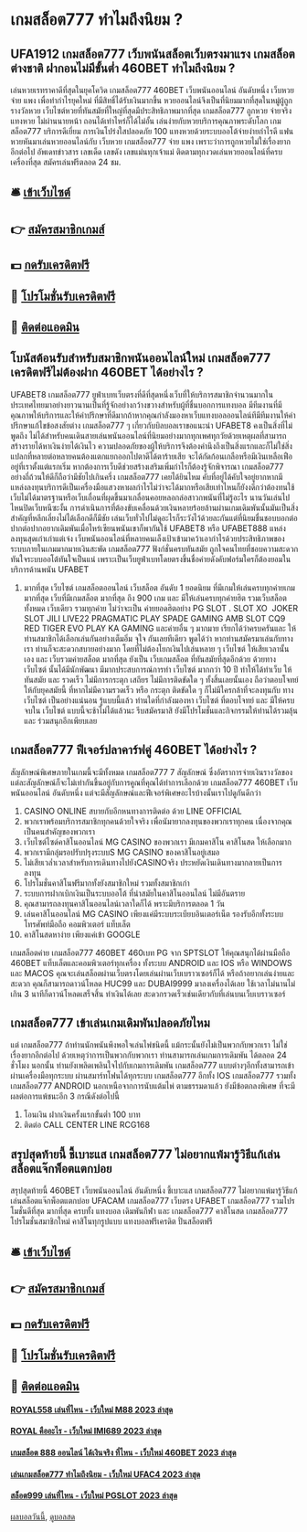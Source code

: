 # เกมสล็อต777 ทำไมถึงนิยม ?
## UFA1912 เกมสล็อต777 เว็บพนันสล็อตเว็บตรงมาแรง เกมสล็อตต่างชาติ ฝากอนไม่มีขั้นต่ำ 460BET ทำไมถึงนิยม ?
เล่นหวยเรทราคาดีที่สุดในยุคโควิด เกมสล็อต777 460BET เว็บพนันออนไลน์ อันดับหนึ่ง เว็บหวย จ่าย แพง เพื่อทำกำไรยุคใหม่ ที่มีสิทธิ์ได้รับเงินมากขึ้น หวยออนไลน์จึงเป็นที่นิยมมากที่สุดในหมู่ผู้ถูกรางวัลหวย เว็บไซต์หวยที่ทันสมัยที่ใหญ่ที่สุดมีประสิทธิภาพมากที่สุด เกมสล็อต777 ถูกหวย จ่ายจริง แทงหวย ไม่ผ่านนายหน้า ถอนได้เท่าไหร่ก็ได้ไม่อั้น เล่นง่ายกับหวยบริการคุณภาพระดับโลก เกมสล็อต777 บริการดีเยี่ยม การเงินโปร่งใสปลอดภัย 100 แทงหวยด้วยระบบออโต้จ่ายง่ายกำไรดี แฟนหวยหันมาเล่นหวยออนไลน์กับ เว็บหวย เกมสล็อต777 จ่าย แพง เพราะว่าการถูกหวยไม่ใช่เรื่องยากอีกต่อไป อัพเดทข่าวสาร เลขเด็ด เลขดัง เลขแม่นทุกเจ้าแม่ ติดตามทุกงวดเล่นหวยออนไลน์ที่ครบเครื่องที่สุด สมัครเล่นฟรีตลอด 24 ชม.

## 🛎 [เข้าเว็บไซต์](https://bit.ly/3SdLNi2)
## 👉 [สมัครสมาชิกเกมส์](https://bit.ly/3SdLNi2)
## 💵 [กดรับเครดิตฟรี](https://bit.ly/3dyRKHj)
## 👑 [โปรโมชั่นรับเครดิตฟรี](https://bit.ly/3dyRKHj)
## 📱 [ติดต่อแอดมิน](https://bit.ly/3dyRKHj)

## โบนัสต้อนรับสำหรับสมาชิกพนันออนไลน์ใหม่ เกมสล็อต777 เครดิตฟรีไม่ต้องฝาก 460BET ได้อย่างไร ?
UFABET8 เกมสล็อต777 ยูฟ่าเบทเว็บตรงที่ดีที่สุดหนึ่งเว็บที่ให้บริการสมาชิกจำนวนมากในประเทศไทยมาอย่างยาวนานเป็นที่รู้จักอย่างกว้างขวางสำหรับผู้ที่ชื่นบอกการแทงบอล มีทีมงานที่มีคุณภาพให้บริการและให้คำปรึกษาที่ดีมากถ้าหากคุณกำลังมองหาเว็บแทงบอลออนไลน์ทีมีทีมงานให้คำปรึกษาแก้ไขข้อสงสัยต่าง เกมสล็อต777 ๆ เกี่ยวกับบิลบอลเราขอแนะนำ UFABET8 คงเป็นสิ่งที่ไม่พูดถึง ไม่ได้สำหรับคนเดินสายเล่นพนันออนไลน์ที่นิยมอย่างมากทุกเพศทุกวัยด้วยเหตุผลที่สามารถสร้างรายได้หาเงินง่ายได้เงินไว ความปลอดภัยของผู้ให้บริการจึงต้องคำนึงถึงเป็นสิ่งแรกและก็ไม่ใช่สิ่งแปลกที่หลายต่อหลายคนต้องแตกแยกออกไปตาดีได้ตาร้ายเสีย จะได้กัดก้อนเกลือหรือมีเงินเหลือเฟืออยู่ที่เราตั้งแต่แรกเริ่ม หากต้องการเว็บดีช่วยสร้างเสริมเพิ่มกำไรก็ต้องรู้จักพิจารณา เกมสล็อต777 อย่างถี่ถ้วนให้ดีก็ถือว่ามีชัยไปเกินครึ่ง เกมสล็อต777 เคยได้ยินไหม คับที่อยู่ได้คับใจอยู่ยากหากมีแหล่งลงทุนบริการดีเป็นเครื่องมือแสวงหาผลกำไรไม่ว่าจะได้มากหรือเสียเท่าไหนก็ยังงดีกว่าต้องทนใช้เว็บไม่ได้มาตรฐานหรือเว็บเถื่อนที่ผุดขึ้นมาเกลื่อนคอยหลอกล่อสาวกพนันที่ไม่รู้อะไร นานวันเล่นไปไหนปิดเว็บหนีซะงั้น การดำเนินการที่ต้องขับเคลื่อนด้วยเงินหลายร้อยล้านผ่านเกมเดิมพันนั้นมันเป็นสิ่งสำคัญที่หลีกเลี่ยงไม่ได้เลือกดีก็มีชัย เล่นเว็บทั่วไปไม่ดูอะไรก็ระวังไว้ด้วยละกันแต่ที่นิยมชื่นชอบบอกต่อปากต่อปากอยากเดิมพันเมื่อไหร่เซียนพนันเขาก็พากันใช้ UFABET8 หรือ UFABET888 แหล่งลงทุนสุดเก๋าเก่าแต่เจ๋ง เว็บพนันออนไลน์ที่หลายคนเล็งเป้าเข้ามาคว้าเอากำไรด้วยประสิทธิภาพของระบบภายในเกมมากมายเงินสะพัด เกมสล็อต777 ฟังก์ชั่นครบทันสมัย ถูกใจคนไทยที่ชอบความสะดวกทันใจระบบออโต้ทันใจเป็นแน่ เพราะเป็นเว็บยูฟ่าเบทโดยตรงขึ้นชื่อค่ายดังคับฟอร์มใครก็ต้องยอมในบริการด้านพนัน UFABET
1. มากที่สุด เว็บไซต์ เกมสล็อตออนไลน์ เว็บสล็อต อันดับ 1 ยอดนิยม ที่มีเกมให้เล่นครบทุกค่ายเกม มากที่สุด เว็บที่มีเกมสล็อต มากที่สุด ถึง 900 เกม และ มีให้เล่นครบทุกค่ายฮิต รวมเว็บสล็อตทั้งหมด เว็บเดียว รวมทุกค่าย ไม่ว่าจะเป็น ค่ายยอดฮิตอย่าง PG SLOT . SLOT XO  JOKER SLOT JILI LIVE22 PRAGMATIC PLAY SPADE GAMING AMB SLOT CQ9 RED TIGER EVO PLAY KA GAMING และค่ายอื่น ๆ มากมาย เรียกได้ว่าครบครันและ ให้ท่านสมาชิกได้เลือกเล่นกันอย่างเต็มอิ่ม จุใจ กันเลยทีเดียว พูดได้ว่า หากท่านสมัครมาเล่นกับทางเรา ท่านก็จะสะดวกสบายอย่างมาก โดยที่ไม่ต้องโยกเงินไปเล่นหลาย ๆ เว็บไซต์ ให้เสียเวลานั้นเอง และ เว็บรวมค่ายสล็อต มากที่สุด ยังเป็น เว็บเกมสล็อต ที่ทันสมัยที่สุดอีกด้วย ด้วยทาง เว็บไซต์ นั้นได้มีนักพัฒนา มีมากประสบการณ์การทำ เว็บไซต์ มากกว่า 10 ปี ทำให้ได้ทำเว็บ ให้ทันสมัย และ รวดเร็ว ไม่มีการกระตุก เสถียร ไม่มีการติดขัดใด ๆ ทั้งสิ้นเลยนั้นเอง ถือว่าตอบโจทย์ ให้กับยุคสมัยนี้ ที่หากไม่มีความรวดเร็ว หรือ กระตุก ติดขัดใด ๆ ก็ไม่มีใครกล้าที่จะลงทุนกับ ทาง เว็บไซต์ เป็นอย่างแน่นอน รู้แบบนี้แล้ว ท่านใดที่กำลังมองหา เว็บไซต์ ที่ตอบโจทย์ และ มีให้ครบจบใน เว็บไซต์ แบบนี้จะช้าไม่ได้แล้วนะ รีบสมัครมาสิ ยังมีโปรโมชั่นและกิจกรรมให้ท่านได้รวมลุ้นและ ร่วมสนุกอีกเพียบเลย

## เกมสล็อต777 ฟีเจอร์ปลาคาร์ฟคู่ 460BET ได้อย่างไร ?
สัญลักษณ์พิเศษภายในเกมนี้จะมีทั้งหมด เกมสล็อต777 7 สัญลักษณ์ ซึ่งอัตราการจ่ายเงินรางวัลของแต่ละสัญลักษณ์ก็จะไม่เท่ากันขึ้นอยู่กับการคูณที่คุณได้ทำการเลือกด้วย เกมสล็อต777 460BET เว็บพนันออนไลน์ อันดับหนึ่ง แต่จะมีสัญลักษณ์และฟีเจอร์พิเศษอะไรบ้างนั้นเราไปดูกันดีกว่า
1. CASINO ONLINE สบายกับอีกหนทางการติดต่อ ด้วย LINE OFFICIAL
2. พวกเราพร้อมบริการสมาชิกทุกคนด้วยใจจริง เพื่อนัมายากลงทุนของพวกเราทุกคน เนื่องจากคุณเป็นคนสำคัญของพวกเรา
3. เว็บไซต์ไซด์คาสิโนออนไลน์ MG CASINO ของพวกเรา มีเกมคาสิโน คาสิโนสด ให้เลือกมาก
4. พวกเรามีกลุ่มรอปรับปรุงระบบS MG CASINO ของคาสิโนอยู่เสมอ
5. ไม่เสียเวล่ำเวลาสำหรับการเดินทางไปยังCASINOจริง ประหยัดเงินเดินทางมากลายเป็นการลงทุน
6. โปรโมชั่นคาสิโนฟรีมากทั้งยังสมาชิกใหม่ รวมทั้งสมาชิกเก่า
7. ระบบการฝากเบิกเงินเป็นระบบออโต้ ที่นำสมัยในคาสิโนออนไลน์ ไม่มีอันตราย
8. คุณสามารถลงทุนคาสิโนออนไลน์เวลาใดก็ได้ พราะมีบริการตลอด 1 วัน
9. เล่นคาสิโนออนไลน์ MG CASINO เพียงแค่มีระบบระเบียบอินเตอร์เน็ต รองรับอีกทั้งระบบโทรศัพท์มือถือ คอมพิวเตอร์ แท็บเล็ต
10. คาสิโนสดหาง่าย เพียงแค่เข้า GOOGLE

เกมสล็อตค่าย เกมสล็อต777 460BET 460เบท PG จาก SPTSLOT ให้คุณสนุกได้ผ่านมือถือ 460BET แท็บเล็ตและคอมพิวเตอร์ทุกเครื่อง ทั้งระบบ ANDROID และ IOS หรือ WINDOWS และ MACOS คุณจะเล่นสล็อตผ่านเว็บตรงโดยเล่นผ่านเว็บเบราวเซอร์ก็ได้ หรือถ้าอยากเล่นง่ายและสะดวก คุณก็สามารถดาวน์โหลด HUC99 และ DUBAI9999 มาลงเครื่องได้เลย ใช้เวลาไม่นานไม่เกิน 3 นาทีก็ดาวน์โหลดเสร็จสิ้น ทำเงินได้เลย สะดวกรวดเร็วเช่นเดียวกับที่เล่นบนเว็บเบราวเซอร์

## เกมสล็อต777 เข้าเล่นเกมเดิมพันปลอดภัยไหม
แต่ เกมสล็อต777 ถ้าท่านนักพนันพึงพอใจเล่นไพ่ชนิดนี้ แม้กระนั้นยังไม่เป็นพวกกับพวกเรา ไม่ใช่เรื่องยากอีกต่อไป ด้วยเหตุว่าการเป็นพวกกับพวกเรา ท่านสามารถเล่นเกมการเดิมพัน ได้ตลอด 24 ชั่วโมง นอกนั้น ท่านยังเพลิดเพลินใจไปกับเกมการเดิมพัน เกมสล็อต777 แบบต่างๆอีกทั้งสามารถเข้าผ่านเครื่องมือทุกระบบ ผ่านสมาร์ทโฟนได้ทุกระบบ เกมสล็อต777 อีกทั้ง IOS เกมสล็อต777 รวมทั้ง เกมสล็อต777 ANDROID
นอกเหนือจากการนับแต้มไพ่ ตามธรรมดาแล้ว ยังมีข้อตกลงพิเศษ ที่จะมีผลต่อการแพ้ชนะอีก 3 กรณีดังต่อไปนี้
1. โอนเงิน ฝากเงินครั้งแรกขั้นต่ำ 100 บาท
2. ติดต่อ CALL CENTER LINE RCG168

## สรุปสุดท้ายนี้ ชี้เบาะแส เกมสล็อต777 ไม่อยากแพ้มารู้วิธีแก้เล่นสล็อตแจ๊กพ็อตแตกบ่อย
สรุปสุดท้ายนี้ 460BET เว็บพนันออนไลน์ อันดับหนึ่ง ชี้เบาะแส เกมสล็อต777 ไม่อยากแพ้มารู้วิธีแก้เล่นสล็อตแจ๊กพ็อตแตกบ่อย UFACAM เกมสล็อต777 เว็บตรง UFABET เกมสล็อต777 รวมโปรโมชั่นดีที่สุด มากที่สุด ครบทั้ง แทงบอล เดิมพันกีฬา และ เกมสล็อต777 คาสิโนสด เกมสล็อต777 โปรโมชั่นสมาชิกใหม่ คาสิโนทุกรูปแบบ แทงบอลฟรีเครดิต ปั่นสล็อตฟรี

## 🛎 [เข้าเว็บไซต์](https://bit.ly/3SdLNi2)
## 👉 [สมัครสมาชิกเกมส์](https://bit.ly/3SdLNi2)
## 💵 [กดรับเครดิตฟรี](https://bit.ly/3dyRKHj)
## 👑 [โปรโมชั่นรับเครดิตฟรี](https://bit.ly/3dyRKHj)
## 📱 [ติดต่อแอดมิน](https://bit.ly/3dyRKHj)

#### [ROYAL558 เล่นที่ไหน - เว็บใหม่ M88 2023 ล่าสุด](https://atom.io/themes/royal558%20เล่นที่ไหน%20-%20เว็บใหม่%20m88%202023%20ล่าสุด)
#### [ROYAL คืออะไร - เว็บใหม่ IMI689 2023 ล่าสุด](https://atom.io/themes/royal%20คืออะไร%20-%20เว็บใหม่%20imi689%202023%20ล่าสุด)
#### [เกมสล็อต 888 ออนไลน์ ได้เงินจริง ที่ไหน - เว็บใหม่ 460BET 2023 ล่าสุด](https://atom.io/themes/เกมสล็อต%20888%20ออนไลน์%20ได้เงินจริง%20ที่ไหน%20-%20เว็บใหม่%20460bet%202023%20ล่าสุด)
#### [เล่นเกมสล็อต777 ทำไมถึงนิยม - เว็บใหม่ UFAC4 2023 ล่าสุด](https://atom.io/themes/เล่นเกมสล็อต777%20ทำไมถึงนิยม%20-%20เว็บใหม่%20ufac4%202023%20ล่าสุด)
#### [สล็อต999 เล่นที่ไหน - เว็บใหม่ PGSLOT 2023 ล่าสุด](https://atom.io/themes/สล็อต999%20เล่นที่ไหน%20-%20เว็บใหม่%20pgslot%202023%20ล่าสุด)

[ผลบอลวันนี้](https://siamsport.tv "ผลบอลวันนี้"), [ดูบอลสด](https://siamsport.tv/ดูบอลสด "ดูบอลสด")